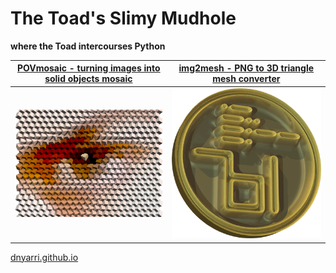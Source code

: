 # The Toad's Slimy Mudhole

**where the Toad intercourses Python**

| [POVmosaic - turning images into solid objects mosaic](https://github.com/Dnyarri/POVmosaic) | [img2mesh - PNG to 3D triangle mesh converter](https://github.com/Dnyarri/img2mesh) |
|------|-----------|
| ![Example of POVmosaic project.](boxeye.png) | ![Example of img2mesh project.](ycoin.png) |

[dnyarri.github.io](https://dnyarri.github.io/)
